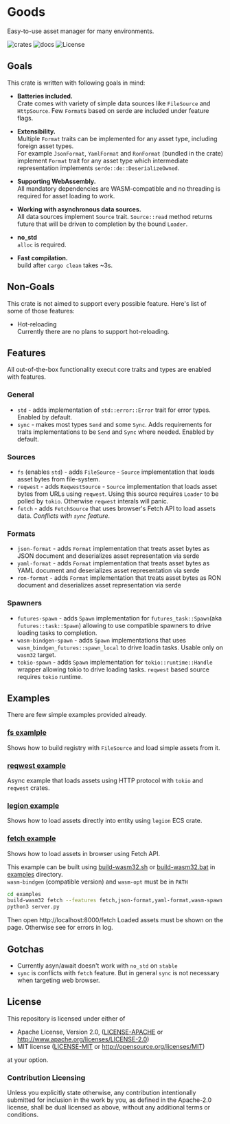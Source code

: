 # Goods

Easy-to-use asset manager for many environments.

![crates](https://img.shields.io/crates/v/goods.svg?label=goods)
![docs](https://docs.rs/goods/badge.svg)
![License](https://img.shields.io/badge/license-MIT/APACHE-blue.svg)

## Goals

This crate is written with following goals in mind:

* **Batteries included.**\
  Crate comes with variety of simple data sources like `FileSource` and `HttpSource`.
  Few `Format`s based on serde are included under feature flags.

* **Extensibility.**\
  Multiple `Format` traits can be implemented for any asset type, including foreign asset types.\
  For example `JsonFormat`, `YamlFormat` and `RonFormat` (bundled in the crate) implement `Format` trait for any asset type
  which intermediate representation implements `serde::de::DeserializeOwned`.

* **Supporting WebAssembly.**\
  All mandatory dependencies are WASM-compatible and no threading is required for asset loading to work.

* **Working with asynchronous data sources.**\
  All data sources implement `Source` trait.
  `Source::read` method returns future that will be driven to completion by the bound `Loader`.

* **no_std**\
    `alloc` is required.

* **Fast compilation.**\
    build after `cargo clean` takes ~3s.

## Non-Goals

This crate is not aimed to support every possible feature.
Here's list of some of those features:

* Hot-reloading\
   Currently there are no plans to support hot-reloading.

## Features

All out-of-the-box functionality execut core traits and types are enabled with features.

### General

* `std` - adds implementation of `std::error::Error` trait for error types.
  Enabled by default.
* `sync` - makes most types `Send` and some `Sync`. Adds requirements for traits implementations to be `Send` and `Sync` where needed.
  Enabled by default.

### Sources

* `fs` (enables `std`) - adds `FileSource` - `Source` implementation that loads asset bytes from file-system.
* `reqwest` - adds `ReqwestSource` - `Source` implementation that loads asset bytes from URLs using `reqwest`.
  Using this source requires `Loader` to be polled by `tokio`. Otherwise `reqwest` interals will panic.
* `fetch` - adds `FetchSource` that uses browser's Fetch API to load assets data. *Conflicts with `sync` feature*.

### Formats

* `json-format` - adds `Format` implementation that treats asset bytes as JSON document and deserializes asset representation via serde
* `yaml-format` - adds `Format` implementation that treats asset bytes as YAML document and deserializes asset representation via serde
* `ron-format` - adds `Format` implementation that treats asset bytes as RON document and deserializes asset representation via serde

### Spawners

* `futures-spawn` - adds `Spawn` implementation for `futures_task::Spawn`(aka `futures::task::Spawn`) allowing to use compatible spawners to drive loading tasks to completion.
* `wasm-bindgen-spawn` - adds `Spawn` implementations that uses `wasm_bindgen_futures::spawn_local` to drive loadin tasks. Usable only on `wasm32` target.
* `tokio-spawn` - adds `Spawn` implementation for `tokio::runtime::Handle` wrapper allowing tokio to drive loading tasks. `reqwest` based source requires `tokio` runtime.

## Examples

There are few simple examples provided already.

### [fs examlple](./examples/fs.rs)
Shows how to build registry with `FileSource` and load simple assets from it.

### [reqwest example](./examples/reqwest.rs)
Async example that loads assets using HTTP protocol with `tokio` and `reqwest` crates.

### [legion example](./examples/legion.rs)
Shows how to load assets directly into entity using `legion` ECS crate.

### [fetch example](./examples/fetch.rs)
Shows how to load assets in browser using Fetch API.

This example can be built using [build-wasm32.sh](./examples/build-wasm32.sh) or [build-wasm32.bat](./examples/build-wasm32.bat) in [examples](./examples) directory.\
`wasm-bindgen` (compatible version) and `wasm-opt` must be in `PATH`

```sh
cd examples
build-wasm32 fetch --features fetch,json-format,yaml-format,wasm-spawn
python3 server.py
```

Then open http://localhost:8000/fetch
Loaded assets must be shown on the page. Otherwise see for errors in log.

## Gotchas

* Currently asyn/await doesn't work with `no_std` on `stable`
* `sync` is conflicts with `fetch` feature. But in general `sync` is not necessary when targeting web browser.

## License

This repository is licensed under either of

* Apache License, Version 2.0, ([LICENSE-APACHE](LICENSE-APACHE) or http://www.apache.org/licenses/LICENSE-2.0)
* MIT license ([LICENSE-MIT](LICENSE-MIT) or http://opensource.org/licenses/MIT)

at your option.

### Contribution Licensing

Unless you explicitly state otherwise, any contribution intentionally submitted for inclusion in the work by you, as defined in the Apache-2.0 license, shall be dual licensed as above, without any additional terms or conditions.
